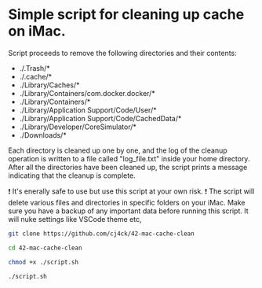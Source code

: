 # Simple script for cleaning up cache on iMac.
Script proceeds to remove the following directories and their contents:
- ./.Trash/*
- ./.cache/*
- ./Library/Caches/*
- ./Library/Containers/com.docker.docker/*
- ./Library/Containers/*
- ./Library/Application Support/Code/User/*
- ./Library/Application Support/Code/CachedData/*
- ./Library/Developer/CoreSimulator/*
- ./Downloads/*

Each directory is cleaned up one by one, and the log of the cleanup operation is written to a file called "log_file.txt" inside your home directory. After all the directories have been cleaned up, the script prints a message indicating that the cleanup is complete.

❗ It's enerally safe to use but use this script at your own risk. ❗
The script will delete various files and directories in specific folders on your iMac. 
Make sure you have a backup of any important data before running this script. It will nuke settings like VSCode theme etc,

```bash
git clone https://github.com/cj4ck/42-mac-cache-clean
```
```bash
cd 42-mac-cache-clean
```
```bash
chmod +x ./script.sh
```
```bash
./script.sh
```
